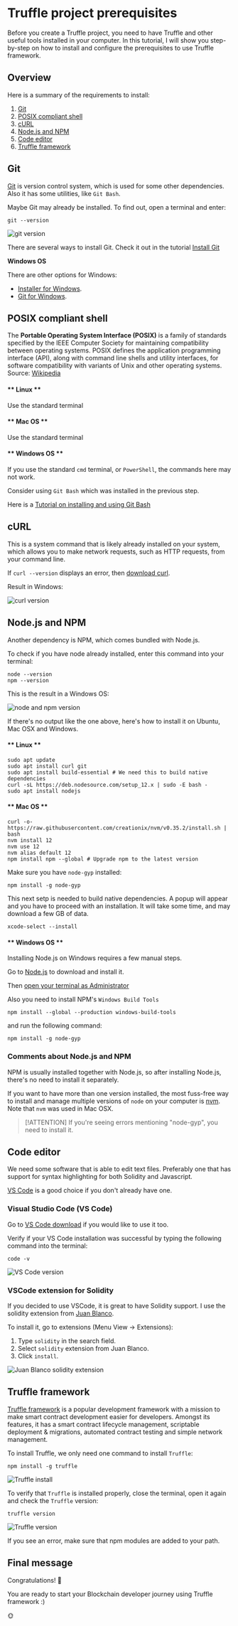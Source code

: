 # Truffle project prerequisites

Before you create a Truffle project, you need to have Truffle and other useful tools installed in your computer.
In this tutorial, I will show you step-by-step on how to install and configure the prerequisites to use Truffle framework.

## Overview

Here is a summary of the requirements to install:

1. [Git](#git)
2. [POSIX compliant shell](#posix-compliant-shell)
3. [cURL](#curl)
4. [Node.js and NPM](#nodejs-and-npm)
5. [Code editor](#code-editor)
6. [Truffle framework](#truffle-framework)

## Git

[Git](https://git-scm.com/doc) is version control system, which is used for some other dependencies. Also it has some utilities, like `Git Bash`.

Maybe Git may already be installed. To find out, open a terminal and enter:

```shell
git --version
```

![git version](../../images/truffle/image-01.png)

There are several ways to install Git. 
Check it out in the tutorial [Install Git](https://www.atlassian.com/git/tutorials/install-git)

**Windows OS**

There are other options for Windows:
- [Installer for Windows](https://git-scm.com/download/win).
- [Git for Windows](https://gitforwindows.org/).

## POSIX compliant shell

The **Portable Operating System Interface (POSIX)** is a family of standards specified by the IEEE Computer Society for maintaining compatibility between operating systems. POSIX defines the application programming interface (API), along with command line shells and utility interfaces, for software compatibility with variants of Unix and other operating systems.
Source: [Wikipedia](https://en.wikipedia.org/wiki/POSIX)

<!-- tabs:start -->

#### ** Linux **

Use the standard terminal

#### ** Mac OS **

Use the standard terminal

#### ** Windows OS **

If you use the standard `cmd` terminal, or `PowerShell`, the commands here may not work.

Consider using `Git Bash` which was installed in the previous step.

Here is a [Tutorial on installing and using Git Bash](https://www.atlassian.com/git/tutorials/git-bash)

<!-- tabs:end -->

## cURL

This is a system command that is likely already installed on your system,
which allows you to make network requests, such as HTTP requests,
from your command line.

If `curl --version` displays an error,
then [download curl](https://curl.haxx.se/download.html).

Result in Windows:

![curl version](../../images/truffle/image-02.png)


## Node.js and NPM

Another dependency is NPM, which comes bundled with Node.js.

To check if you have node already installed, enter this command into your terminal:

```shell
node --version
npm --version
```

This is the result in a Windows OS:

![node and npm version](../../images/truffle/image-03.png)

If there's no output like the one above, here's how to install it on Ubuntu, Mac OSX and Windows.

<!-- tabs:start -->

#### ** Linux **

```shell
sudo apt update
sudo apt install curl git
sudo apt install build-essential # We need this to build native dependencies
curl -sL https://deb.nodesource.com/setup_12.x | sudo -E bash -
sudo apt install nodejs
```

#### ** Mac OS **

```shell
curl -o- https://raw.githubusercontent.com/creationix/nvm/v0.35.2/install.sh | bash
nvm install 12
nvm use 12
nvm alias default 12
npm install npm --global # Upgrade npm to the latest version
```

Make sure you have `node-gyp` installed:

```shell
npm install -g node-gyp
```

This next setp is needed to build native dependencies.
A popup will appear and you have to proceed with an installation.
It will take some time, and may download a few GB of data.

```shell
xcode-select --install
```

#### ** Windows OS **

Installing Node.js on Windows requires a few manual steps.

Go to [Node.js](https://nodejs.org/en/) to download and install it.

Then [open your terminal as Administrator](https://www.howtogeek.com/194041/how-to-open-the-command-prompt-as-administrator-in-windows-8.1/) 

Also you need to install NPM's `Windows Build Tools`

```shell
npm install --global --production windows-build-tools
```

and run the following command: 

```shell
npm install -g node-gyp
```

<!-- tabs:end -->

### Comments about Node.js and NPM

NPM is usually installed together with Node.js, so after installing Node.js, there's no need to install it separately.

If you want to have more than one version installed,
the most fuss-free way to install and manage multiple versions of `node` on your computer is 
[nvm](https://github.com/nvm-sh/nvm). Note that `nvm` was used in Mac OSX.

> [!ATTENTION]
> If you're seeing errors mentioning "node-gyp", you need to install it.

## Code editor

We need some software that is able to edit text files.
Preferably one that has support for syntax highlighting for both Solidity and Javascript.

[VS Code](https://code.visualstudio.com/) is a good choice if you don't already have one.

### Visual Studio Code (VS Code)

Go to [VS Code download](https://code.visualstudio.com/download) if you would like to use it too.

Verify if your VS Code installation was successful by typing the following command into the terminal:

```shell
code -v
```

![VS Code version](../../images/truffle/image-04.png)

### VSCode extension for Solidity

If you decided to use VSCode, it is great to have Solidity support. 
I use the solidity extension from [Juan Blanco](https://marketplace.visualstudio.com/items?itemName=JuanBlanco.solidity).

To install it, go to extensions (Menu View -> Extensions):

1. Type `solidity` in the search field.
2. Select `solidity`  extension from Juan Blanco.
3. Click `install`.

![Juan Blanco solidity extension](../../images/truffle/image-05.png)

## Truffle framework

[Truffle framework](https://www.trufflesuite.com/truffle) is a popular development framework with a mission to make smart contract development easier for developers. Amongst its features, it has a smart contract lifecycle management, scriptable deployment & migrations, automated contract testing and simple network management.

To install Truffle, we only need one command to install `Truffle`:

```shell
npm install -g truffle
```

![Truffle install](../../images/truffle/image-06.png)

To verify that `Truffle` is installed properly,
close the terminal, open it again and check the `Truffle` version:

```shell
truffle version
```

![Truffle version](../../images/truffle/image-07.png)

If you see an error, make sure that npm modules are added to your path.

## Final message

Congratulations!
:tada:

You are ready to start your Blockchain developer journey using Truffle framework :)

:sun_with_face:

